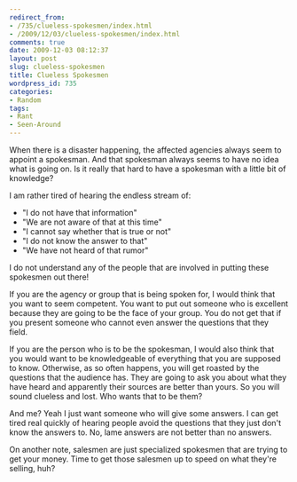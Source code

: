 ```yaml
---
redirect_from:
- /735/clueless-spokesmen/index.html
- /2009/12/03/clueless-spokesmen/index.html
comments: true
date: 2009-12-03 08:12:37
layout: post
slug: clueless-spokesmen
title: Clueless Spokesmen
wordpress_id: 735
categories:
- Random
tags:
- Rant
- Seen-Around
---
```


When there is a disaster happening, the affected agencies always seem to appoint a spokesman.  And that spokesman always seems to have no idea what is going on.  Is it really that hard to have a spokesman with a little bit of knowledge?

I am rather tired of hearing the endless stream of:

  * "I do not have that information"
  * "We are not aware of that at this time"
  * "I cannot say whether that is true or not"
  * "I do not know the answer to that"
  * "We have not heard of that rumor"

I do not understand any of the people that are involved in putting these spokesmen out there!

If you are the agency or group that is being spoken for, I would think that you want to seem competent.  You want to put out someone who is excellent because they are going to be the face of your group.  You do not get that if you present someone who cannot even answer the questions that they field.

If you are the person who is to be the spokesman, I would also think that you would want to be knowledgeable of everything that you are supposed to know.  Otherwise, as so often happens, you will get roasted by the questions that the audience has.  They are going to ask you about what they have heard and apparently their sources are better than yours.  So you will sound clueless and lost.  Who wants that to be them?

And me?  Yeah I just want someone who will give some answers.  I can get tired real quickly of hearing people avoid the questions that they just don't know the answers to.  No, lame answers are not better than no answers.

On another note, salesmen are just specialized spokesmen that are trying to get your money.  Time to get those salesmen up to speed on what they're selling, huh?
